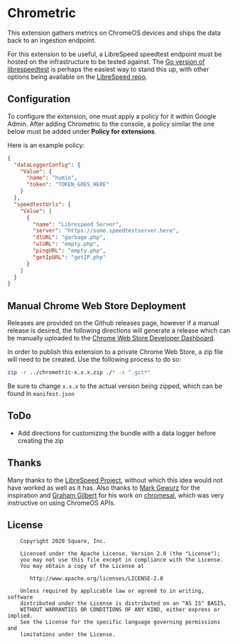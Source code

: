 Chrometric
==========

This extension gathers metrics on ChromeOS devices and ships the data back to an ingestion endpoint.

For this extension to be useful, a LibreSpeed speedtest endpoint must be hosted on the infrastructure to be tested against. The [Go version of librespeedtest](https://github.com/librespeed/speedtest-go) is perhaps the easiest way to stand this up, with other options being available on the [LibreSpeed repo](https://github.com/librespeed).

Configuration
---

To configure the extension, one must apply a policy for it within Google Admin. After adding Chrometric to the console, a policy similar the one below must be added under **Policy for extensions**.

Here is an example policy:

```json
{
  "dataLoggerConfig": {
    "Value": {
      "name": "humio",
      "token": "TOKEN_GOES_HERE"
    }
  },
  "speedtestUrls": {
    "Value": [
      {
        "name": "Librespeed Server",
        "server": "https://some.speedtestserver.here",
        "dlURL": "garbage.php",
        "ulURL": "empty.php",
        "pingURL": "empty.php",
        "getIpURL": "getIP.php"
      }
    ]
  }
}
```

Manual Chrome Web Store Deployment
---

Releases are provided on the Github releases page, however if a manual release is desired, the following directions will generate a release which can be manually uploaded to the [Chrome Web Store Developer Dashboard](https://chrome.google.com/webstore/devconsole).

In order to publish this extension to a private Chrome Web Store, a zip file will need to be created. Use the following process to do so:

```bash
zip -r ../chrometric-x.x.x.zip ./* -x ".git*"
```

Be sure to change `x.x.x` to the actual version being zipped, which can be found in `manifest.json`

ToDo
---

* Add directions for customizing the bundle with a data logger before creating the zip

Thanks
---

Many thanks to the [LibreSpeed Project](https://github.com/librespeed), without which this idea would not have worked as well as it has. Also thanks to [Mark Gewurz](https://github.com/markgewurz) for the inspiration and [Graham Gilbert](https://github.com/grahamgilbert) for his work on [chromesal](https://github.com/salopensource/chromesal), which was very instructive on using ChromeOS APIs.

License
-------

```text
    Copyright 2020 Square, Inc.

    Licensed under the Apache License, Version 2.0 (the "License");
    you may not use this file except in compliance with the License.
    You may obtain a copy of the License at

       http://www.apache.org/licenses/LICENSE-2.0

    Unless required by applicable law or agreed to in writing, software
    distributed under the License is distributed on an "AS IS" BASIS,
    WITHOUT WARRANTIES OR CONDITIONS OF ANY KIND, either express or implied.
    See the License for the specific language governing permissions and
    limitations under the License.
```
